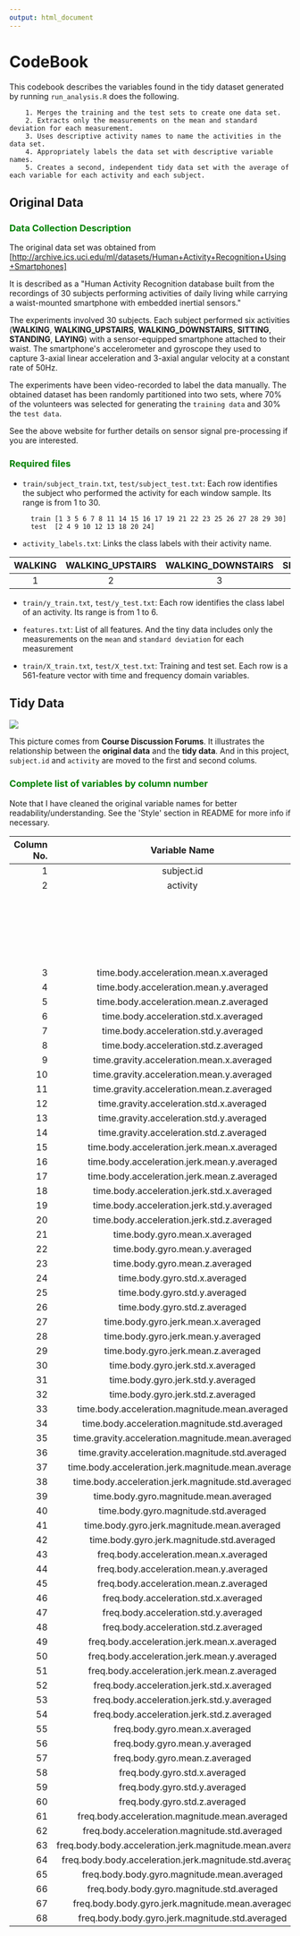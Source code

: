 ```yaml
---
output: html_document
---
```

CodeBook
========================================================
This codebook describes the variables found in the tidy dataset generated by running `run_analysis.R` does the following. 

        1. Merges the training and the test sets to create one data set.
        2. Extracts only the measurements on the mean and standard deviation for each measurement.
        3. Uses descriptive activity names to name the activities in the data set.
        4. Appropriately labels the data set with descriptive variable names.
        5. Creates a second, independent tidy data set with the average of each variable for each activity and each subject.

## Original Data

### <a style='color:green'>Data Collection Description</a>
The original data set was obtained from [http://archive.ics.uci.edu/ml/datasets/Human+Activity+Recognition+Using+Smartphones]

It is described as a "Human Activity Recognition database built from the recordings of 30 subjects performing activities of daily living while carrying a waist-mounted smartphone with embedded inertial sensors."

The experiments involved 30 subjects. Each subject performed six activities (<b>WALKING</b>, <b>WALKING_UPSTAIRS</b>, <b>WALKING_DOWNSTAIRS</b>, <b>SITTING</b>, <b>STANDING</b>, <b>LAYING</b>) with a sensor-equipped smartphone attached to their waist. The smartphone's accelerometer and gyroscope they used to capture 3-axial linear acceleration and 3-axial angular velocity at a constant rate of 50Hz.

The experiments have been video-recorded to label the data manually. The obtained dataset has been randomly partitioned into two sets, where 70% of the volunteers was selected for generating the `training data` and 30% the `test data`. 

See the above website for further details on sensor signal pre-processing if you are interested.

### <a style='color:green'>Required files</a>

- `train/subject_train.txt`, `test/subject_test.txt`: Each row identifies the subject who performed the activity for each window sample. Its range is from 1 to 30.

        train [1 3 5 6 7 8 11 14 15 16 17 19 21 22 23 25 26 27 28 29 30]
        test  [2 4 9 10 12 13 18 20 24]

- `activity_labels.txt`: Links the class labels with their activity name.

|WALKING|WALKING_UPSTAIRS|WALKING_DOWNSTAIRS|SITTING|STANDING|LAYING|
|:-----:|:--------------:|:----------------:|:-----:|:------:|:----:|
|   1   |       2        |        3         |   4   |   5    |  6   |

- `train/y_train.txt`, `test/y_test.txt`: Each row identifies the class label of an activity. Its range is from 1 to 6.

- `features.txt`: List of all features. And the tiny data includes only the measurements on the `mean` and `standard deviation` for each measurement

- `train/X_train.txt`, `test/X_test.txt`: Training and test set. Each row is a 561-feature vector with time and frequency domain variables.

## Tidy Data

<img src="https://coursera-forum-screenshots.s3.amazonaws.com/ab/a2776024af11e4a69d5576f8bc8459/Slide2.png"/>

This picture comes from <b>Course Discussion Forums</b>. It illustrates the relationship between the <b>original data</b> and the <b>tidy data</b>. And in this project, `subject.id` and `activity` are moved to the first and second colums. 

### <a style='color:green'>Complete list of variables by column number</a>

Note that I have cleaned the original variable names for better readability/understanding.  See the 'Style' section in README for more info if necessary.

| Column No. | Variable Name                                            | Values             |
|-----------:|:--------------------------------------------------------:|--------------------|
| 1          | subject.id                                               | 1-30               |
| 2          | activity                                                 | WALKING            |
|            |                                                          | WALKING_UPSTAIRS   |
|            |                                                          | WALKING_DOWNSTAIRS |
|            |                                                          | SITTING            |
|            |                                                          | STANDING           |
|            |                                                          | LAYING             |
| 3          | time.body.acceleration.mean.x.averaged                   |                    |
| 4          | time.body.acceleration.mean.y.averaged                   |                    |
| 5          | time.body.acceleration.mean.z.averaged                   |                    |
| 6          | time.body.acceleration.std.x.averaged                    |                    |
| 7          | time.body.acceleration.std.y.averaged                    |                    |
| 8          | time.body.acceleration.std.z.averaged                    |                    |
| 9          | time.gravity.acceleration.mean.x.averaged                |                    |
| 10         | time.gravity.acceleration.mean.y.averaged                |                    |
| 11         | time.gravity.acceleration.mean.z.averaged                |                    |
| 12         | time.gravity.acceleration.std.x.averaged                 |                    |
| 13         | time.gravity.acceleration.std.y.averaged                 |                    |
| 14         | time.gravity.acceleration.std.z.averaged                 |                    |
| 15         | time.body.acceleration.jerk.mean.x.averaged              |                    |
| 16         | time.body.acceleration.jerk.mean.y.averaged              |                    |
| 17         | time.body.acceleration.jerk.mean.z.averaged              |                    |
| 18         | time.body.acceleration.jerk.std.x.averaged               |                    |
| 19         | time.body.acceleration.jerk.std.y.averaged               |                    |
| 20         | time.body.acceleration.jerk.std.z.averaged               |                    |
| 21         | time.body.gyro.mean.x.averaged                           |                    |
| 22         | time.body.gyro.mean.y.averaged                           |                    |
| 23         | time.body.gyro.mean.z.averaged                           |                    |
| 24         | time.body.gyro.std.x.averaged                            |                    |
| 25         | time.body.gyro.std.y.averaged                            |                    |
| 26         | time.body.gyro.std.z.averaged                            |                    |
| 27         | time.body.gyro.jerk.mean.x.averaged                      |                    |
| 28         | time.body.gyro.jerk.mean.y.averaged                      |                    |
| 29         | time.body.gyro.jerk.mean.z.averaged                      |                    |
| 30         | time.body.gyro.jerk.std.x.averaged                       |                    |
| 31         | time.body.gyro.jerk.std.y.averaged                       |                    |
| 32         | time.body.gyro.jerk.std.z.averaged                       |                    |
| 33         | time.body.acceleration.magnitude.mean.averaged           |                    |
| 34         | time.body.acceleration.magnitude.std.averaged            |                    |
| 35         | time.gravity.acceleration.magnitude.mean.averaged        |                    |
| 36         | time.gravity.acceleration.magnitude.std.averaged         |                    |
| 37         | time.body.acceleration.jerk.magnitude.mean.averaged      |                    |
| 38         | time.body.acceleration.jerk.magnitude.std.averaged       |                    |
| 39         | time.body.gyro.magnitude.mean.averaged                   |                    |
| 40         | time.body.gyro.magnitude.std.averaged                    |                    |
| 41         | time.body.gyro.jerk.magnitude.mean.averaged              |                    |
| 42         | time.body.gyro.jerk.magnitude.std.averaged               |                    |
| 43         | freq.body.acceleration.mean.x.averaged                   |                    |
| 44         | freq.body.acceleration.mean.y.averaged                   |                    |
| 45         | freq.body.acceleration.mean.z.averaged                   |                    |
| 46         | freq.body.acceleration.std.x.averaged                    |                    |
| 47         | freq.body.acceleration.std.y.averaged                    |                    |
| 48         | freq.body.acceleration.std.z.averaged                    |                    |
| 49         | freq.body.acceleration.jerk.mean.x.averaged              |                    |
| 50         | freq.body.acceleration.jerk.mean.y.averaged              |                    |
| 51         | freq.body.acceleration.jerk.mean.z.averaged              |                    |
| 52         | freq.body.acceleration.jerk.std.x.averaged               |                    |
| 53         | freq.body.acceleration.jerk.std.y.averaged               |                    |
| 54         | freq.body.acceleration.jerk.std.z.averaged               |                    |
| 55         | freq.body.gyro.mean.x.averaged                           |                    |
| 56         | freq.body.gyro.mean.y.averaged                           |                    |
| 57         | freq.body.gyro.mean.z.averaged                           |                    |
| 58         | freq.body.gyro.std.x.averaged                            |                    |
| 59         | freq.body.gyro.std.y.averaged                            |                    |
| 60         | freq.body.gyro.std.z.averaged                            |                    |
| 61         | freq.body.acceleration.magnitude.mean.averaged           |                    |
| 62         | freq.body.acceleration.magnitude.std.averaged            |                    |
| 63         | freq.body.body.acceleration.jerk.magnitude.mean.averaged |                    |
| 64         | freq.body.body.acceleration.jerk.magnitude.std.averaged  |                    |
| 65         | freq.body.body.gyro.magnitude.mean.averaged              |                    |
| 66         | freq.body.body.gyro.magnitude.std.averaged               |                    |
| 67         | freq.body.body.gyro.jerk.magnitude.mean.averaged         |                    |
| 68         | freq.body.body.gyro.jerk.magnitude.std.averaged          |                    |
